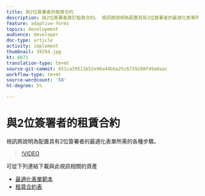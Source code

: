 ```yaml
---
title: 與2位簽署者的租賃合約
description: 與2位簽署者簽訂租賃合約。 視訊將說明為配置具有2位簽署者的最適化表單所需的各種步驟。
feature: adaptive-forms
topics: development
audience: developer
doc-type: article
activity: implement
thumbnail: 39294.jpg
kt: 6071
translation-type: tm+mt
source-git-commit: 451ca39511b52e90a44bba25c6739280f49a0aac
workflow-type: tm+mt
source-wordcount: '58'
ht-degree: 5%

---
```


# 與2位簽署者的租賃合約

視訊將說明為配置具有2位簽署者的最適化表單所需的各種步驟。

>[!VIDEO](https://video.tv.adobe.com/v/39294/?quality=9&learn=on)

可從下列連結下載與此視訊相關的資產

* [最適化表單範本](assets/tenancy-agreement-template.zip)
* [租賃合約表](assets/rental-agreement-form.zip)